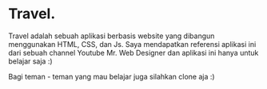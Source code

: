 # Travel.

Travel adalah sebuah aplikasi berbasis website yang dibangun menggunakan HTML, CSS, dan Js. Saya mendapatkan referensi aplikasi ini dari sebuah channel Youtube Mr. Web Designer dan aplikasi ini hanya untuk belajar saja :)

Bagi teman - teman yang mau belajar juga silahkan clone aja :)
